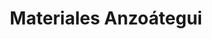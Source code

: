 ---
title: "Materiales Anzoátegui"
url: /barcelona/materiales-anzoategui/
shop: hágalo usted mismo
---